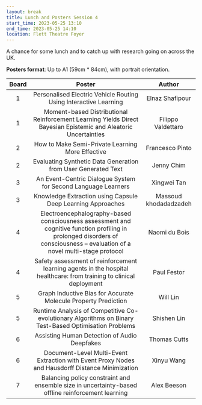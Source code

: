 ```yaml
---
layout: break
title: Lunch and Posters Session 4
start_time: 2023-05-25 13:10
end_time: 2023-05-25 14:10
location: Flett Theatre Foyer
---
```


A chance for some lunch and to catch up with research going on across the UK.

**Posters format**: Up to A1 (59cm * 84cm), with portrait orientation.

| Board     | Poster                                                                                                                                                                       | Author                 |
|   :----:  |   :----:                                                                                                                                                                     |   :----:               |
| 1         | Personalised Electric Vehicle Routing Using Interactive Learning                                                                                                             | Elnaz Shafipour        |
| 1         | Moment-based Distributional Reinforcement Learning Yields Direct Bayesian Epistemic and Aleatoric Uncertainties                                                              | Filippo Valdettaro     |
| 2         | How to Make Semi-Private Learning More Effective                                                                                                                             | Francesco Pinto        |
| 2         | Evaluating Synthetic Data Generation from User Generated Text                                                                                                                | Jenny Chim             |
| 3         | An Event-Centric Dialogue System for Second Language Learners                                                                                                                | Xingwei Tan            | 
| 3         | Knowledge Extraction using Capsule Deep Learning Approaches                                                                                                                  | Massoud khodadadzadeh  |
| 4         | Electroencephalography-based consciousness assessment and cognitive function profiling in prolonged disorders of consciousness – evaluation of a novel multi-stage protocol  | Naomi du Bois          |
| 4         | Safety assessment of reinforcement learning agents in the hospital healthcare: from training to clinical deployment                                                          | Paul Festor            |
| 5         | Graph Inductive Bias for Accurate Molecule Property Prediction                                                                                                               | Will Lin               |
| 5         | Runtime Analysis of Competitive Co-evolutionary Algorithms on Binary Test-Based Optimisation Problems                                                                        | Shishen Lin            |
| 6         | Assisting Human Detection of Audio Deepfakes                                                                                                                                 | Thomas Cutts           |
| 6         | Document-Level Multi-Event Extraction with Event Proxy Nodes and Hausdorff Distance Minimization                                                                             | Xinyu Wang             |
| 7         | Balancing policy constraint and ensemble size in uncertainty-based offline reinforcement learning                                                                            | Alex Beeson            |

